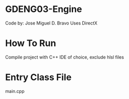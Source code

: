 # GDENG03-Engine
Code by: Jose Miguel D. Bravo
Uses DirectX

# How To Run
Compile project with C++ IDE of choice, exclude hlsl files

# Entry Class File
main.cpp
